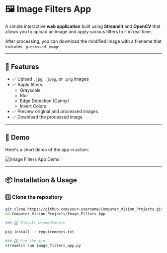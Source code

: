 # 🖼️ Image Filters App

A simple interactive **web application** built using **Streamlit** and **OpenCV** that allows you to upload an image and apply various filters to it in real time.

After processing, you can download the modified image with a filename that includes `_processed_image`.

---

## 🎨 Features

- ✅ Upload `.jpg`, `.jpeg`, or `.png` images
- ✅ Apply filters:
  - Grayscale
  - Blur
  - Edge Detection (Canny)
  - Invert Colors
- ✅ Preview original and processed images
- ✅ Download the processed image

---

## 🚀 Demo

Here's a short demo of the app in action:

![Image Filters App Demo](assets/demo.gif)

---

## 📦 Installation & Usage

### 1️⃣ Clone the repository

```bash
git clone https://github.com/your-username/Computer_Vision_Projects.git
cd Computer_Vision_Projects/Image_Filters_App

### 2️⃣ Install dependencies

pip install -r requirements.txt

### 3️⃣ Run the app
streamlit run image_filters_app.py